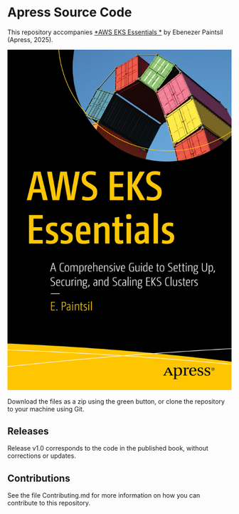 # Apress Source Code

This repository accompanies [*AWS EKS Essentials *](https://link.springer.com/book/9798868813306) by  Ebenezer Paintsil (Apress, 2025).

[comment]: #cover
![Cover image](979-8-8688-1330-6.jpg)

Download the files as a zip using the green button, or clone the repository to your machine using Git.

## Releases

Release v1.0 corresponds to the code in the published book, without corrections or updates.

## Contributions

See the file Contributing.md for more information on how you can contribute to this repository.